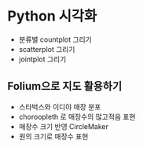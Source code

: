 # Python 시각화
* 분류별 countplot 그리기
* scatterplot 그리기
* jointplot 그리기

## Folium으로 지도 활용하기
* 스타벅스와 이디야 매장 분포
* choroopleth 로 매장수의 많고적음 표현
* 매장수 크기 반영 CircleMaker
* 원의 크기로 매장수 표현
